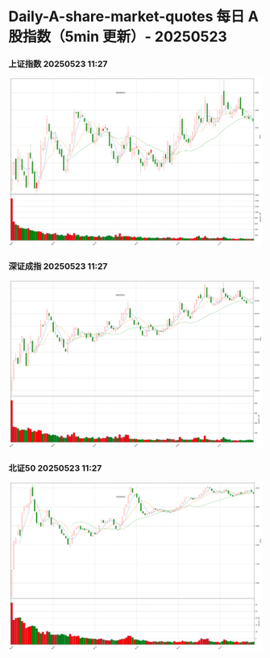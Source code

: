 
# Daily-A-share-market-quotes 每日 A 股指数（5min 更新）- 20250523

### 上证指数 20250523 11:27
![](./fig/2025/5/20250523-sh000001.png)

### 深证成指 20250523 11:27
![](./fig/2025/5/20250523-sz399001.png)

### 北证50 20250523 11:27
![](./fig/2025/5/20250523-bj899050.png)
